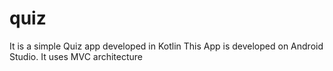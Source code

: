 # quiz
It is a simple Quiz app developed in Kotlin
This App is developed on Android Studio.
It uses MVC architecture
